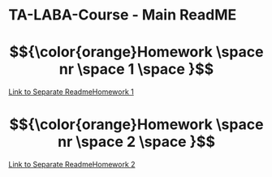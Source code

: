 # TA-LABA-Course - Main ReadME

#  $${\color{orange}Homework \space  nr \space  1 \space }$$

[Link to Separate ReadmeHomework 1](Homework-1/READMEHomework1.md)

#  $${\color{orange}Homework \space  nr \space  2 \space }$$

[Link to Separate ReadmeHomework 2](Homework-2/READMEHomework2.md)


